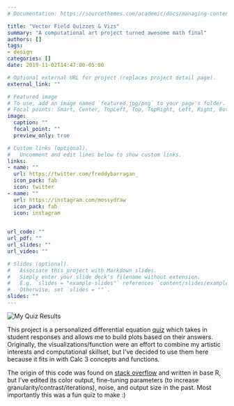 ```yaml
---
# Documentation: https://sourcethemes.com/academic/docs/managing-content/

title: "Vector Field Quizzes & Vizs"
summary: "A computational art project turned awesome math final"
authors: []
tags: 
- design
categories: []
date: 2019-11-02T14:47:00-05:00

# Optional external URL for project (replaces project detail page).
external_link: ""

# Featured image
# To use, add an image named `featured.jpg/png` to your page's folder.
# Focal points: Smart, Center, TopLeft, Top, TopRight, Left, Right, BottomLeft, Bottom, BottomRight.
image:
  caption: ""
  focal_point: ""
  preview_only: true

# Custom links (optional).
#   Uncomment and edit lines below to show custom links.
links:
- name: ""
  url: https://twitter.com/freddybarragan_
  icon_pack: fab
  icon: twitter
- name: ""
  url: https://instagram.com/mossydraw
  icon_pack: fab
  icon: instagram
  

url_code: ""
url_pdf: ""
url_slides: ""
url_video: ""

# Slides (optional).
#   Associate this project with Markdown slides.
#   Simply enter your slide deck's filename without extension.
#   E.g. `slides = "example-slides"` references `content/slides/example-slides.md`.
#   Otherwise, set `slides = ""`.
slides: ""
---
```


![My Quiz Results](/website/images/freddy1.png)

This project is a personalized differential equation [quiz](https://docs.google.com/forms/d/1BiegzgnQxC45FrufjcSpS9_FzFtgWOX1YtPGNAyqQc8/edit) which takes in student responses and allows me to build plots based on their answers. Originally, the visualizations/function were an effort to combine my artistic interests and computational skillset, but I’ve decided to use them here because it fits in with Calc 3 concepts and functions. 


The origin of this code was found on [stack overflow](https://stackoverflow.com/questions/14936504/vector-field-visualisation-r/14939043) and written in base R, but I’ve edited its color output, fine-tuning parameters (to increase granularity/contrast/iterations), noise, and output size in the past. Most importantly this was a fun quiz to make :) 



